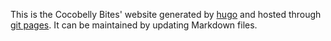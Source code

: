 This is the Cocobelly Bites' website generated by [hugo](https://gohugo.io/) and hosted through [git pages](https://pages.github.com/).
It can be maintained by updating Markdown files.
